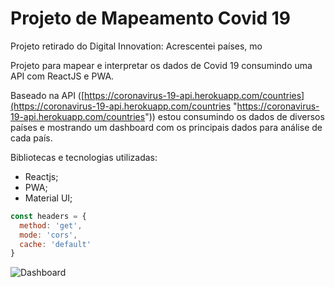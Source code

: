 # Projeto de Mapeamento Covid 19

Projeto retirado do Digital Innovation: Acrescentei países, mo

Projeto para mapear e interpretar os dados de Covid 19 consumindo uma API com ReactJS e PWA.

Baseado na API ([https://coronavirus-19-api.herokuapp.com/countries](https://coronavirus-19-api.herokuapp.com/countries "https://coronavirus-19-api.herokuapp.com/countries")) estou consumindo os dados de diversos países e mostrando um dashboard com os principais dados para análise de cada país.


Bibliotecas e tecnologias utilizadas:
- Reactjs;
- PWA;
- Material UI;

```javascript
const headers = {
  method: 'get',
  mode: 'cors',
  cache: 'default'
}
```


![Dashboard](https://i.imgur.com/UFaF1Btr.png "Dashboard")



